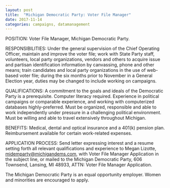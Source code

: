 ```yaml
---
layout: post
title:  "Michigan Democratic Party: Voter File Manager"
date: 2017-11-14
categories: campaigns, datamanagement
---
```


POSITION: Voter File Manager, Michigan Democratic Party.

RESPONSIBILITIES: Under the general supervision of the Chief Operating Officer, maintain and improve the voter file; work with State Party staff, volunteers, local party organizations, vendors and others to acquire issue and partisan identification information by canvassing, phone and other means; train candidates and local party organizations in the use of web-based voter file; during the six months prior to November in a General Election year, duties may be changed to include working on campaigns.

QUALIFICATIONS: A commitment to the goals and ideals of the Democratic Party is a prerequisite. Computer literacy required. Experience in political campaigns or comparable experience, and working with computerized databases highly-preferred. Must be organized, responsible and able to work independently under pressure in a challenging political environment. Must be willing and able to travel extensively throughout Michigan.

BENEFITS: Medical, dental and optical insurance and a 401(k) pension plan. Reimbursement available for certain work-related expenses.

APPLICATION PROCESS: Send letter expressing interest and a resume setting forth all relevant qualifications and experience to Megan Lizotte, midemparty@michigandems.com, with Voter File Manager Application in the subject line, or mailed to the Michigan Democratic Party, 606 Townsend, Lansing, MI 48933, ATTN: Voter File Manager Application.

The Michigan Democratic Party is an equal opportunity employer. Women and minorities are encouraged to apply.
